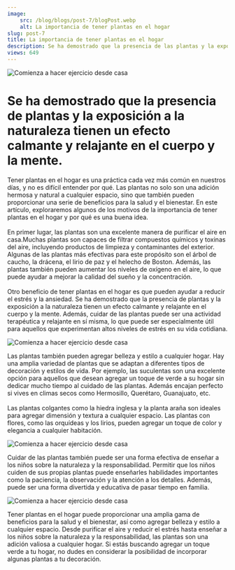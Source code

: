 ```yaml
---
image:
	src: /blog/blogs/post-7/blogPost.webp
	alt: La importancia de tener plantas en el hogar
slug: post-7
title: La importancia de tener plantas en el hogar
description: Se ha demostrado que la presencia de las plantas y la exposición a la naturaleza tienen un efecto calmante y relajante en el cuerpo y la mente.
views: 649
---
```


<div class="text-black max-w-[80%] max-lg:max-w-[90%] mx-auto">
  <img
    class="w-full max-w-[420px] mx-auto mb-6 rounded-xl"
    src="/blog/blogs/post-7/blogPost.webp"
    alt="Comienza a hacer ejercicio desde casa"
    loading="lazy"
    decoding="async"
  />
  <h1 class="text-lg font-my-raleway font-bold">
    Se ha demostrado que la presencia de plantas y la exposición a la naturaleza tienen un efecto calmante y relajante en el cuerpo y la mente.
  </h1>
  <span class="block w-full h-[2px] bg-navy-blue mt-5"></span>
  <p class="text-sm text-dark py-5">
    Tener plantas en el hogar es una práctica cada vez más común en nuestros días, y no es difícil entender por qué. Las plantas no solo son una adición hermosa y natural a cualquier espacio, sino que también pueden proporcionar una serie de beneficios para la salud y el bienestar. En este artículo, exploraremos algunos de los motivos de la importancia de tener plantas en el hogar y por qué es una buena idea.
		<br />
		<br />
		En primer lugar, las plantas son una excelente manera de purificar el aire en casa.Muchas plantas son capaces de filtrar compuestos químicos y toxinas del aire, incluyendo productos de limpieza y contaminantes del exterior. Algunas de las plantas más efectivas para este propósito son el árbol de caucho, la drácena, el lirio de paz y el helecho de Boston. Además, las plantas también pueden aumentar los niveles de oxígeno en el aire, lo que puede ayudar a mejorar la calidad del sueño y la concentración.
		<br />
		<br />
		Otro beneficio de tener plantas en el hogar es que pueden ayudar a reducir el estrés y la ansiedad. Se ha demostrado que la presencia de plantas y la exposición a la naturaleza tienen un efecto calmante y relajante en el cuerpo y la mente. Además, cuidar de las plantas puede ser una actividad terapéutica y relajante en sí misma, lo que puede ser especialmente útil para aquellos que experimentan altos niveles de estrés en su vida cotidiana.
  </p>
  <img
    class="w-full max-w-[420px] mx-auto mb-6 rounded-xl"
    src="/blog/blogs/post-7/blogContent1.webp"
    alt="Comienza a hacer ejercicio desde casa"
    loading="lazy"
    decoding="async"
  />
  <p class="text-sm text-dark py-5">
    Las plantas también pueden agregar belleza y estilo a cualquier hogar. Hay una amplia variedad de plantas que se adaptan a diferentes tipos de decoración y estilos de vida. Por ejemplo, las suculentas son una excelente opción para aquellos que desean agregar un toque de verde a su hogar sin dedicar mucho tiempo al cuidado de las plantas. Además encajan perfecto si vives en climas secos como Hermosillo, Querétaro, Guanajuato, etc.
    <br />
    <br />
    Las plantas colgantes como la hiedra inglesa y la planta araña son ideales para agregar dimensión y textura a cualquier espacio. Las plantas con flores, como las orquídeas y los lirios, pueden agregar un toque de color y elegancia a cualquier habitación.
  </p>
  <img
    class="w-full max-w-[420px] mx-auto mb-6 rounded-xl"
    src="/blog/blogs/post-7/blogContent2.webp"
    alt="Comienza a hacer ejercicio desde casa"
    loading="lazy"
    decoding="async"
  />
  <p class="text-sm text-dark py-5">
    Cuidar de las plantas también puede ser una forma efectiva de enseñar a los niños sobre la naturaleza y la responsabilidad. Permitir que los niños cuiden de sus propias plantas puede enseñarles habilidades importantes como la paciencia, la observación y la atención a los detalles. Además, puede ser una forma divertida y educativa de pasar tiempo en familia.
  </p>
  <img
    class="w-full max-w-[420px] mx-auto mb-6 rounded-xl"
    src="/blog/blogs/post-7/blogContent3.webp"
    alt="Comienza a hacer ejercicio desde casa"
    loading="lazy"
    decoding="async"
  />
  <p class="text-sm text-dark py-5">
    Tener plantas en el hogar puede proporcionar una amplia gama de beneficios para la salud y el bienestar, así como agregar belleza y estilo a cualquier espacio. Desde purificar el aire y reducir el estrés hasta enseñar a los niños sobre la naturaleza y la responsabilidad, las plantas son una adición valiosa a cualquier hogar. Si estás buscando agregar un toque verde a tu hogar, no dudes en considerar la posibilidad de incorporar algunas plantas a tu decoración.
  </p>
</div>